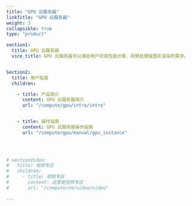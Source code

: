 ```yaml
---
title: "GPU 云服务器"
linkTitle: "GPU 云服务器"
weight: 3
collapsible: true
type: "product"

section1:
  title: GPU 云服务器
  vice_title: GPU 云服务器可以满足用户对高性能计算、视频处理或图形渲染的需求。


Section2:
  title: 用户指南
  children:

    - title: 产品简介
      content: GPU 云服务器简介
      url: "/compute/gpu/intro/intro"


    - title: 操作指南
      content: GPU 云服务器操作指南
      url: "/compute/gpu/manual/gpu_instance"
    


        
# sectionVideo:
#   title: 视频专区
#   children:
#     - title: 视频专区
#       content: 这里是视频专区
#       url: "/compute/vm/video/video"
       
---
```


<!-- type: "product" 这个参数表明这是一个产品index页面 -->
<!-- section1 为产品index页面 主标题 副标题 video  video_img为视频图片  -->
<!-- section2 为产品index页面 第一个大块的用户文档配置  -->
<!-- section3 为产品index页面 第二个大块的开发者文档配置  -->
<!-- section4 为产品index页面 第三个大块的学习路径配置  -->
<!-- sectionVideo 是视频专区页面 -->